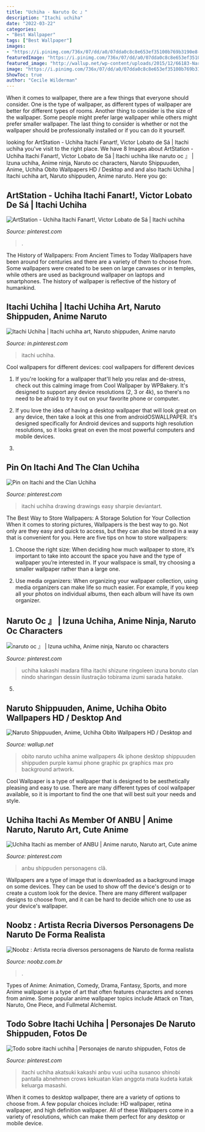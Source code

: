 ```yaml
---
title: "Uchiha - Naruto Oc 』"
description: "Itachi uchiha"
date: "2022-03-22"
categories:
- "Best Wallpaper"
tags: ["Best Wallpaper"]
images:
- "https://i.pinimg.com/736x/07/dd/a0/07dda0c8c8e653ef35100b769b3190e8--illustrations-drawing.jpg"
featuredImage: "https://i.pinimg.com/736x/07/dd/a0/07dda0c8c8e653ef35100b769b3190e8--illustrations-drawing.jpg"
featured_image: "http://wallup.net/wp-content/uploads/2015/12/66183-Naruto_Shippuuden-anime-Uchiha_Obito.jpg"
image: "https://i.pinimg.com/736x/07/dd/a0/07dda0c8c8e653ef35100b769b3190e8--illustrations-drawing.jpg"
ShowToc: true
author: "Cecile Wilderman"
---
```



When it comes to wallpaper, there are a few things that everyone should consider. One is the type of wallpaper, as different types of wallpaper are better for different types of rooms. Another thing to consider is the size of the wallpaper. Some people might prefer large wallpaper while others might prefer smaller wallpaper. The last thing to consider is whether or not the wallpaper should be professionally installed or if you can do it yourself.

	

		
looking for ArtStation - Uchiha Itachi Fanart!, Victor Lobato de Sá | Itachi uchiha you've visit to the right place. We have 8 Images about ArtStation - Uchiha Itachi Fanart!, Victor Lobato de Sá | Itachi uchiha like naruto oc 』 | Izuna uchiha, Anime ninja, Naruto oc characters, Naruto Shippuuden, Anime, Uchiha Obito Wallpapers HD / Desktop and and also Itachi Uchiha | Itachi uchiha art, Naruto shippuden, Anime naruto. Here you go:
		
    
## ArtStation - Uchiha Itachi Fanart!, Victor Lobato De Sá | Itachi Uchiha

<img loading=lazy src="https://i.pinimg.com/736x/64/c8/ec/64c8ecb4a6324c3642c62b5db9cb33f1.jpg" onerror="this.onerror=null;this.src='https://tse4.mm.bing.net/th?id=OIP.qJjJd9_XeuohAv9tFwCKCQHaNh&amp;pid=15.1';" alt="ArtStation - Uchiha Itachi Fanart!, Victor Lobato de Sá | Itachi uchiha">

_Source: pinterest.com_

>. 

	

The History of Wallpapers: From Ancient Times to Today
Wallpapers have been around for centuries and there are a variety of them to choose from. Some wallpapers were created to be seen on large canvases or in temples, while others are used as background wallpaper on laptops and smartphones. The history of wallpaper is reflective of the history of humankind.

    
## Itachi Uchiha | Itachi Uchiha Art, Naruto Shippuden, Anime Naruto

<img loading=lazy src="https://i.pinimg.com/736x/83/df/90/83df90a024cbfffdfd549292526d2568.jpg" onerror="this.onerror=null;this.src='https://tse2.mm.bing.net/th?id=OIP.7bmn0kbAzWxVjwP2fjL_MQHaNK&amp;pid=15.1';" alt="Itachi Uchiha | Itachi uchiha art, Naruto shippuden, Anime naruto">

_Source: in.pinterest.com_

>itachi uchiha. 

	

Cool wallpapers for different devices:
cool wallpapers for different devices 

1. If you're looking for a wallpaper that'll help you relax and de-stress, check out this calming image from Cool Wallpaper by WPBakery. It's designed to support any device resolutions (2, 3 or 4k), so there's no need to be afraid to try it out on your favorite phone or computer.

2. If you love the idea of having a desktop wallpaper that will look great on any device, then take a look at this one from androidOSWALLPAPER. It's designed specifically for Android devices and supports high resolution resolutions, so it looks great on even the most powerful computers and mobile devices.

3.

    
## Pin On Itachi And The Clan Uchiha

<img loading=lazy src="https://i.pinimg.com/736x/07/dd/a0/07dda0c8c8e653ef35100b769b3190e8--illustrations-drawing.jpg" onerror="this.onerror=null;this.src='https://tse2.mm.bing.net/th?id=OIP.xqwWne-9vHwfZTz1SAXnCAHaLX&amp;pid=15.1';" alt="Pin on Itachi and the Clan Uchiha">

_Source: pinterest.com_

>itachi uchiha drawing drawings easy sharpie deviantart. 

	

The Best Way to Store Wallpapers: A Storage Solution for Your Collection
When it comes to storing pictures, Wallpapers is the best way to go. Not only are they easy and quick to access, but they can also be stored in a way that is convenient for you. Here are five tips on how to store wallpapers:
1) Choose the right size: When deciding how much wallpaper to store, it’s important to take into account the space you have and the type of wallpaper you’re interested in. If your wallspace is small, try choosing a smaller wallpaper rather than a large one.

2) Use media organizers: When organizing your wallpaper collection, using media organizers can make life so much easier. For example, if you keep all your photos on individual albums, then each album will have its own organizer.

    
## Naruto Oc 』 | Izuna Uchiha, Anime Ninja, Naruto Oc Characters

<img loading=lazy src="https://i.pinimg.com/736x/86/4b/42/864b42dca63ba9d940f53ccefef7f83c.jpg" onerror="this.onerror=null;this.src='https://tse2.mm.bing.net/th?id=OIP.04xNiVcTscuM_Xji0QNRvQHaKZ&amp;pid=15.1';" alt="naruto oc 』 | Izuna uchiha, Anime ninja, Naruto oc characters">

_Source: pinterest.com_

>uchiha kakashi madara filha itachi shizune ringoleen izuna boruto clan nindo sharingan dessin ilustração tobirama izumi sarada hatake. 

	

5.

    
## Naruto Shippuuden, Anime, Uchiha Obito Wallpapers HD / Desktop And

<img loading=lazy src="http://wallup.net/wp-content/uploads/2015/12/66183-Naruto_Shippuuden-anime-Uchiha_Obito.jpg" onerror="this.onerror=null;this.src='https://tse4.mm.bing.net/th?id=OIP.vUTOG1X_3OsSXVYLNuz6RAHaLW&amp;pid=15.1';" alt="Naruto Shippuuden, Anime, Uchiha Obito Wallpapers HD / Desktop and">

_Source: wallup.net_

>obito naruto uchiha anime wallpapers 4k iphone desktop shippuuden shippuden purple kamui phone graphic px graphics max pro background artwork. 

	

Cool Wallpaper is a type of wallpaper that is designed to be aesthetically pleasing and easy to use. There are many different types of cool wallpaper available, so it is important to find the one that will best suit your needs and style.

    
## Uchiha Itachi As Member Of ANBU | Anime Naruto, Naruto Art, Cute Anime

<img loading=lazy src="https://i.pinimg.com/736x/a6/ce/a0/a6cea04c76ecbef1f920fd2e4002d7e1--itachi-anbu-naruto-uzumaki.jpg" onerror="this.onerror=null;this.src='https://tse2.mm.bing.net/th?id=OIP.V16fvUmY4snwVeoMQ22BrAHaKU&amp;pid=15.1';" alt="Uchiha Itachi as member of ANBU | Anime naruto, Naruto art, Cute anime">

_Source: pinterest.com_

>anbu shippuden personagens clã. 

	

Wallpapers are a type of image that is downloaded as a background image on some devices. They can be used to show off the device's design or to create a custom look for the device. There are many different wallpaper designs to choose from, and it can be hard to decide which one to use as your device's wallpaper.

    
## Noobz : Artista Recria Diversos Personagens De Naruto De Forma Realista

<img loading=lazy src="http://3.bp.blogspot.com/-bnmYVo_UQUE/VNBHUncz6zI/AAAAAAAAHhI/QXxWWGk-_Y8/s1600/orochimaru_by_olggah-.jpg" onerror="this.onerror=null;this.src='https://tse4.mm.bing.net/th?id=OIP.CoCP73k9-g-XHjxmsB1LNgHaKd&amp;pid=15.1';" alt="Noobz : Artista recria diversos personagens de Naruto de forma realista">

_Source: noobz.com.br_

>. 

	

Types of Anime: Animation, Comedy, Drama, Fantasy, Sports, and more
Anime wallpaper is a type of art that often features characters and scenes from anime. Some popular anime wallpaper topics include Attack on Titan, Naruto, One Piece, and Fullmetal Alchemist.

    
## Todo Sobre Itachi Uchiha | Personajes De Naruto Shippuden, Fotos De

<img loading=lazy src="https://i.pinimg.com/736x/f7/3e/b5/f73eb5d447397113affeb117ee6894b1.jpg" onerror="this.onerror=null;this.src='https://tse1.mm.bing.net/th?id=OIP.nNxIP8TX5pM5GcUJD1yUiwHaLU&amp;pid=15.1';" alt="Todo sobre itachi uchiha | Personajes de naruto shippuden, Fotos de">

_Source: pinterest.com_

>itachi uchiha akatsuki kakashi anbu vusi uciha susanoo shinobi pantalla abnehmen crows kekuatan klan anggota mata kudeta katak keluarga masashi. 

	

When it comes to desktop wallpaper, there are a variety of options to choose from. A few popular choices include: HD wallpaper, retina wallpaper, and high definition wallpaper. All of these Wallpapers come in a variety of resolutions, which can make them perfect for any desktop or mobile device. 

